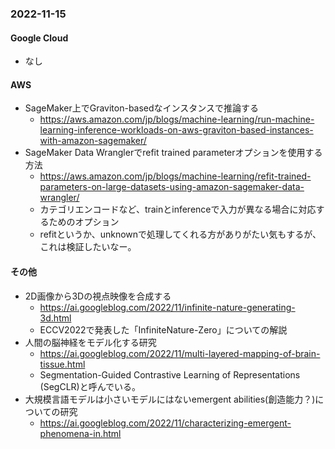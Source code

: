 
### 2022-11-15

#### Google Cloud

- なし

#### AWS

- SageMaker上でGraviton-basedなインスタンスで推論する
  - https://aws.amazon.com/jp/blogs/machine-learning/run-machine-learning-inference-workloads-on-aws-graviton-based-instances-with-amazon-sagemaker/
- SageMaker Data Wranglerでrefit trained parameterオプションを使用する方法
  - https://aws.amazon.com/jp/blogs/machine-learning/refit-trained-parameters-on-large-datasets-using-amazon-sagemaker-data-wrangler/
  - カテゴリエンコードなど、trainとinferenceで入力が異なる場合に対応するためのオプション
  - refitというか、unknownで処理してくれる方がありがたい気もするが、これは検証したいなー。

#### その他

- 2D画像から3Dの視点映像を合成する
  - https://ai.googleblog.com/2022/11/infinite-nature-generating-3d.html
  - ECCV2022で発表した「InfiniteNature-Zero」についての解説
- 人間の脳神経をモデル化する研究
  - https://ai.googleblog.com/2022/11/multi-layered-mapping-of-brain-tissue.html
  - Segmentation-Guided Contrastive Learning of Representations (SegCLR)と呼んでいる。
- 大規模言語モデルは小さいモデルにはないemergent abilities(創造能力？)についての研究
  - https://ai.googleblog.com/2022/11/characterizing-emergent-phenomena-in.html